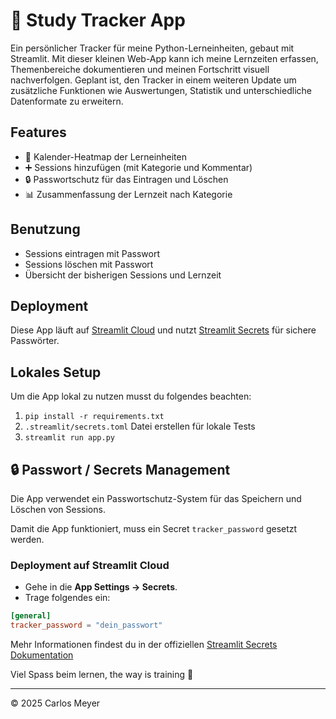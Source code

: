 # 🐍 Study Tracker App

Ein persönlicher Tracker für meine Python-Lerneinheiten, gebaut mit Streamlit.
Mit dieser kleinen Web-App kann ich meine Lernzeiten erfassen, Themenbereiche dokumentieren und meinen Fortschritt visuell nachverfolgen.
Geplant ist, den Tracker in einem weiteren Update um zusätzliche Funktionen wie Auswertungen, Statistik und unterschiedliche Datenformate zu erweitern.

## Features
- 📅 Kalender-Heatmap der Lerneinheiten
- ➕ Sessions hinzufügen (mit Kategorie und Kommentar)
- 🔒 Passwortschutz für das Eintragen und Löschen
- 📊 Zusammenfassung der Lernzeit nach Kategorie

## Benutzung
- Sessions eintragen mit Passwort
- Sessions löschen mit Passwort
- Übersicht der bisherigen Sessions und Lernzeit

## Deployment
Diese App läuft auf [Streamlit Cloud](https://streamlit.io/cloud) und nutzt [Streamlit Secrets](https://docs.streamlit.io/deploy/streamlit-community-cloud/deploy-your-app/secrets-management) für sichere Passwörter.

## Lokales Setup

Um die App lokal zu nutzen musst du folgendes beachten:

1. `pip install -r requirements.txt`
2. `.streamlit/secrets.toml` Datei erstellen für lokale Tests
3. `streamlit run app.py`

## 🔒 Passwort / Secrets Management

Die App verwendet ein Passwortschutz-System für das Speichern und Löschen von Sessions.

Damit die App funktioniert, muss ein Secret `tracker_password` gesetzt werden.

### Deployment auf Streamlit Cloud

- Gehe in die **App Settings → Secrets**.
- Trage folgendes ein:

```toml
[general]
tracker_password = "dein_passwort"
```

Mehr Informationen findest du in der offiziellen [Streamlit Secrets Dokumentation](https://docs.streamlit.io/deploy/streamlit-community-cloud/deploy-your-app/secrets-management)

Viel Spass beim lernen, the way is training 🤖

---

© 2025 Carlos Meyer 
